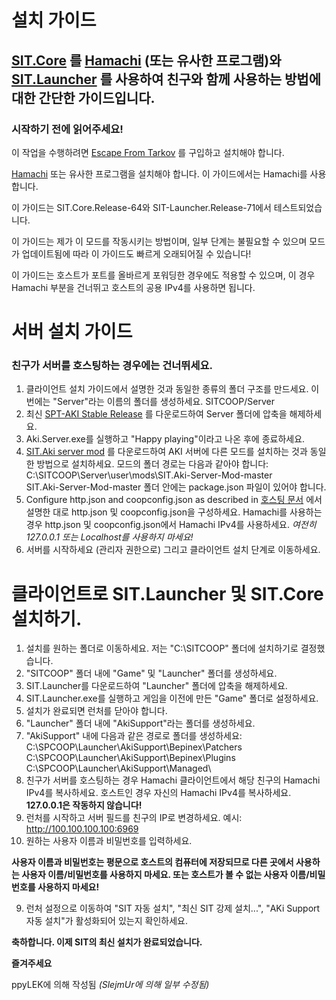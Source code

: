 # 설치 가이드

## [SIT.Core](https://github.com/stayintarkov/StayInTarkov.Client) 를 [Hamachi](https://www.vpn.net/) (또는 유사한 프로그램)와 [SIT.Launcher](https://github.com/stayintarkov/SIT.Launcher.Classic) 를 사용하여 친구와 함께 사용하는 방법에 대한 간단한 가이드입니다.

### 시작하기 전에 읽어주세요!
이 작업을 수행하려면 [Escape From Tarkov](https://www.escapefromtarkov.com/) 를 구입하고 설치해야 합니다.

[Hamachi](https://www.vpn.net/) 또는 유사한 프로그램을 설치해야 합니다. 이 가이드에서는 Hamachi를 사용합니다.

이 가이드는 SIT.Core.Release-64와 SIT-Launcher.Release-71에서 테스트되었습니다.

이 가이드는 제가 이 모드를 작동시키는 방법이며, 일부 단계는 불필요할 수 있으며 모드가 업데이트됨에 따라 이 가이드도 빠르게 오래되어질 수 있습니다!

이 가이드는 호스트가 포트를 올바르게 포워딩한 경우에도 적용할 수 있으며, 이 경우 Hamachi 부분을 건너뛰고 호스트의 공용 IPv4를 사용하면 됩니다.

# 서버 설치 가이드
### 친구가 서버를 호스팅하는 경우에는 건너뛰세요.
1. 클라이언트 설치 가이드에서 설명한 것과 동일한 종류의 폴더 구조를 만드세요. 이번에는 "Server"라는 이름의 폴더를 생성하세요. SITCOOP/Server
2. 최신 [SPT-AKI Stable Release](https://dev.sp-tarkov.com/SPT-AKI/Stable-releases/releases) 를 다운로드하여 Server 폴더에 압축을 해제하세요.
3. Aki.Server.exe를 실행하고 "Happy playing"이라고 나온 후에 종료하세요.
4. [SIT.Aki server mod](https://github.com/stayintarkov/SIT.Aki-Server-Mod) 를 다운로드하여 AKI 서버에 다른 모드를 설치하는 것과 동일한 방법으로 설치하세요.
모드의 폴더 경로는 다음과 같아야 합니다:
C:\SITCOOP\Server\user\mods\SIT.Aki-Server-Mod-master\
SIT.Aki-Server-Mod-master 폴더 안에는 package.json 파일이 있어야 합니다.
5. Configure http.json and coopconfig.json as described in [호스팅 문서](./HOSTING-Korean.md)
에서 설명한 대로 http.json 및 coopconfig.json을 구성하세요. Hamachi를 사용하는 경우 http.json 및 coopconfig.json에서 Hamachi IPv4를 사용하세요.
*여전히 127.0.0.1 또는 Localhost를 사용하지 마세요!*
6. 서버를 시작하세요 (관리자 권한으로) 그리고 클라이언트 설치 단계로 이동하세요.

# 클라이언트로 SIT.Launcher 및 SIT.Core 설치하기.

1. 설치를 원하는 폴더로 이동하세요. 저는 "C:\SITCOOP" 폴더에 설치하기로 결정했습니다.
2. "SITCOOP" 폴더 내에 "Game" 및 "Launcher" 폴더를 생성하세요.
3. SIT.Launcher를 다운로드하여 "Launcher" 폴더에 압축을 해제하세요.
4. SIT.Launcher.exe를 실행하고 게임을 이전에 만든 "Game" 폴더로 설정하세요.
5. 설치가 완료되면 런처를 닫아야 합니다.
6. "Launcher" 폴더 내에 "AkiSupport"라는 폴더를 생성하세요.
7. "AkiSupport" 내에 다음과 같은 경로로 폴더를 생성하세요:\
C:\SPCOOP\Launcher\AkiSupport\Bepinex\Patchers\
C:\SPCOOP\Launcher\AkiSupport\Bepinex\Plugins\
C:\SPCOOP\Launcher\AkiSupport\Managed\
6. 친구가 서버를 호스팅하는 경우 Hamachi 클라이언트에서 해당 친구의 Hamachi IPv4를 복사하세요. 호스트인 경우 자신의 Hamachi IPv4를 복사하세요. **127.0.0.1은 작동하지 않습니다!**
7. 런처를 시작하고 서버 필드를 친구의 IP로 변경하세요.
예시: http://100.100.100.100:6969
8. 원하는 사용자 이름과 비밀번호를 입력하세요.

**사용자 이름과 비밀번호는 평문으로 호스트의 컴퓨터에 저장되므로 다른 곳에서 사용하는 사용자 이름/비밀번호를 사용하지 마세요. 또는 호스트가 볼 수 없는 사용자 이름/비밀번호를 사용하지 마세요!**

9. 런처 설정으로 이동하여 "SIT 자동 설치", "최신 SIT 강제 설치...", "AKi Support 자동 설치"가 활성화되어 있는지 확인하세요.

**축하합니다. 이제 SIT의 최신 설치가 완료되었습니다.**

**즐겨주세요**

ppyLEK에 의해 작성됨 *(SlejmUr에 의해 일부 수정됨)*
